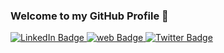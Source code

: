 ### Welcome to my GitHub Profile 👋

<div id="badges">
  <a href="https://www.linkedin.com/in/j-oeriksson/">
    <img src="https://img.shields.io/badge/LinkedIn-blue?style=for-the-badge&logo=linkedin&logoColor=white" alt="LinkedIn Badge"/>
  </a>
  
  <a href="https://joeriksson.io">
    <img src="https://img.shields.io/badge/blog-red?style=for-the-badge&logo=web&logoColor=white" alt="web Badge"/>
  </a>
  
  
  <a href="https://twitter.com/Wildvasa">
    <img src="https://img.shields.io/badge/Twitter-blue?style=for-the-badge&logo=twitter&logoColor=white" alt="Twitter Badge"/>
  </a>
</div>

<!--
**Joeriksson/joeriksson** is a ✨ _special_ ✨ repository because its `README.md` (this file) appears on your GitHub profile.

Here are some ideas to get you started:

- 🔭 I’m currently working on ...
- 🌱 I’m currently learning ...
- 👯 I’m looking to collaborate on ...
- 🤔 I’m looking for help with ...
- 💬 Ask me about ...
- 📫 How to reach me: ...
- 😄 Pronouns: ...
- ⚡ Fun fact: ...
-->
